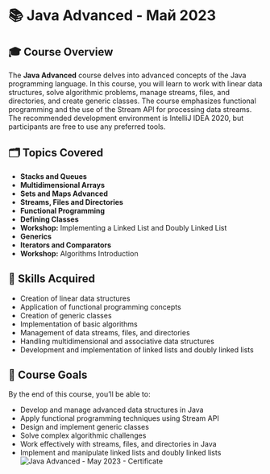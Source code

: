 # 📚 Java Advanced - Май 2023

## 🎓 Course Overview
The **Java Advanced** course delves into advanced concepts of the Java programming language. In this course, you will learn to work with linear data structures, solve algorithmic problems, manage streams, files, and directories, and create generic classes. The course emphasizes functional programming and the use of the Stream API for processing data streams. The recommended development environment is IntelliJ IDEA 2020, but participants are free to use any preferred tools.

## 🗂️ Topics Covered
- **Stacks and Queues**
- **Multidimensional Arrays**
- **Sets and Maps Advanced**
- **Streams, Files and Directories**
- **Functional Programming**
- **Defining Classes**
- **Workshop:** Implementing a Linked List and Doubly Linked List
- **Generics**
- **Iterators and Comparators**
- **Workshop:** Algorithms Introduction

## 🚀 Skills Acquired
- Creation of linear data structures
- Application of functional programming concepts
- Creation of generic classes
- Implementation of basic algorithms
- Management of data streams, files, and directories
- Handling multidimensional and associative data structures
- Development and implementation of linked lists and doubly linked lists

## 📌 Course Goals
By the end of this course, you’ll be able to:
- Develop and manage advanced data structures in Java
- Apply functional programming techniques using Stream API
- Design and implement generic classes
- Solve complex algorithmic challenges
- Work effectively with streams, files, and directories in Java
- Implement and manipulate linked lists and doubly linked lists
![Java Advanced - May 2023 - Certificate](https://github.com/user-attachments/assets/ca31b8db-a4c5-47dc-94be-7ba5c10a044a)

